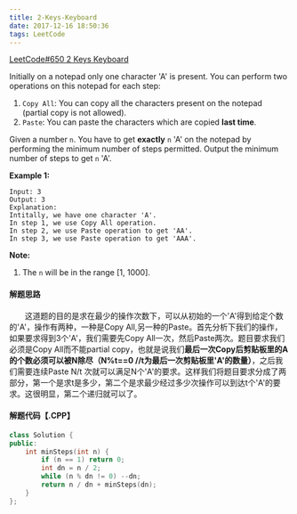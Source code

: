 ```yaml
---
title: 2-Keys-Keyboard
date: 2017-12-16 18:50:36
tags: LeetCode
---
```


[LeetCode#650 2 Keys Keyboard](https://leetcode.com/problems/2-keys-keyboard/description/)

Initially on a notepad only one character 'A' is present. You can perform two operations on this notepad for each step:

1. `Copy All`: You can copy all the characters present on the notepad (partial copy is not allowed).
2. `Paste`: You can paste the characters which are copied **last time**.

<!--more-->

Given a number `n`. You have to get **exactly** `n` 'A' on the notepad by performing the minimum number of steps permitted. Output the minimum number of steps to get `n` 'A'.

**Example 1:**

```
Input: 3
Output: 3
Explanation:
Intitally, we have one character 'A'.
In step 1, we use Copy All operation.
In step 2, we use Paste operation to get 'AA'.
In step 3, we use Paste operation to get 'AAA'.

```

**Note:**

1. The `n` will be in the range [1, 1000].

#### 解题思路

&emsp;&emsp;这道题的目的是求在最少的操作次数下，可以从初始的一个'A'得到给定个数的'A'，操作有两种，一种是Copy All,另一种的Paste。首先分析下我们的操作，如果要求得到3个'A'，我们需要先Copy All一次，然后Paste两次。题目要求我们必须是Copy All而不能partial copy，也就是说我们**最后一次Copy后剪贴板里的A的个数必须可以被N除尽（N%t==0 //t为最后一次剪贴板里'A'的数量）**，之后我们需要连续Paste N/t 次就可以满足N个'A'的要求。这样我们将题目要求分成了两部分，第一个是求t是多少，第二个是求最少经过多少次操作可以到达t个'A'的要求。这很明显，第二个递归就可以了。

#### 解题代码【.CPP】

```c++
class Solution {
public:
    int minSteps(int n) {
        if (n == 1) return 0;
        int dn = n / 2;
        while (n % dn != 0) --dn;
        return n / dn + minSteps(dn);
    }
};
```



